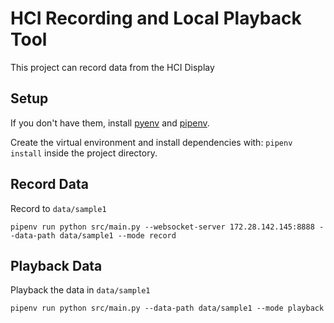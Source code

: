 # HCI Recording and Local Playback Tool

This project can record data from the HCI Display

## Setup

If you don't have them, install [pyenv](https://github.com/pyenv/pyenv#basic-github-checkout) and [pipenv](https://pypi.org/project/pipenv/).

Create the virtual environment and install dependencies with: `pipenv install` inside the project directory.

## Record Data

Record to `data/sample1`

```
pipenv run python src/main.py --websocket-server 172.28.142.145:8888 --data-path data/sample1 --mode record
```

## Playback Data

Playback the data in `data/sample1`

```
pipenv run python src/main.py --data-path data/sample1 --mode playback
```
